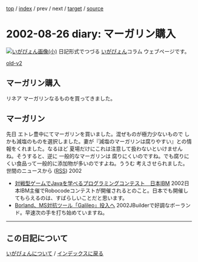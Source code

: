 [top](https://igapyon.github.io/diary/) 
 / [index](https://igapyon.github.io/diary/2002/index.html) 
 / prev 
 / next 
 / [target](https://igapyon.github.io/diary/2002/ig020826.html) 
 / [source](https://github.com/igapyon/diary/blob/gh-pages/2002/ig020826.html.src.md) 

2002-08-26 diary: マーガリン購入
=====================================================================================================
[![いがぴょん画像(小)](https://igapyon.github.io/diary/images/iga200306s.jpg "いがぴょん")](https://igapyon.github.io/diary/memo/memoigapyon.html) 日記形式でつづる [いがぴょん](https://igapyon.github.io/diary/memo/memoigapyon.html)コラム ウェブページです。

[old-v2](ig020826-orig.html)

## マーガリン購入

リネア マーガリンなるものを買ってきました。

## マーガリン

先日 エトレ豊中にてマーガリンを買いました。混ぜものが極力少ないもので しかも減塩のものを選択しました。妻が『減塩のマーガリンは腐りやすい』との情報をくれました。なるほど 夏場だけにこれは注意して扱わないといけませんね。そうすると、逆に 一般的なマーガリンは 腐りにくいのですね。でも腐りにくい食品って一般的に添加物が多いのですよね。ううむ 考えさせられました。
世間のニュースから ([RSS](ig020826-news.xml)) 2002
* [対戦型ゲームでJavaを学べるプログラミングコンテスト　日本IBM](http://www.zdnet.co.jp/news/0208/26/njbt_02.html)  2002日本IBM主催でRobocodeコンテストが開催されるとのこと。日本でも開催してもらえるのは、すばらしいことだと思います。
* [Borland、MS対抗ツール「Galileo」投入へ](http://www.zdnet.co.jp/news/0208/24/nebt_10.html)  2002JBuilderで好調なボーランド。早速次の手を打ち始めていますね。


----------------------------------------------------------------------------------------------------

## この日記について
[いがぴょんについて](https://igapyon.github.io/diary/memo/memoigapyon.html) / [インデックスに戻る](https://igapyon.github.io/diary/idxall.html)
